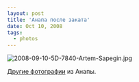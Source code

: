 ```yaml
---
layout: post
title: 'Анапа после заката'
date: Oct 10, 2008
tags:
  - photos
---
```


![2008-09-10-5D-7840-Artem-Sapegin.jpg](photo://601)

[Другие фотографии](http://birdwatcher.ru/albums/anapa/ "Фотографии Артёма Сапегина: Анапа, сентябрь 2008") из Анапы.
